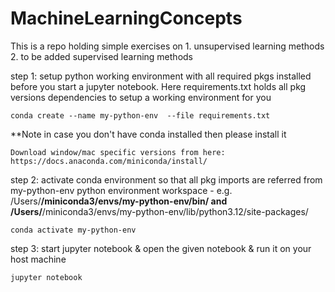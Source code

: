 # MachineLearningConcepts

This is a repo holding simple exercises on 1. unsupervised learning methods 2. to be added supervised learning methods

step 1: setup python working environment with all required pkgs installed before you start a jupyter notebook. Here requirements.txt holds all pkg versions dependencies to setup a working environment for you

```
conda create --name my-python-env  --file requirements.txt

```
**Note in case you don't have conda installed then please install it 

```
Download window/mac specific versions from here:
https://docs.anaconda.com/miniconda/install/

```

step 2: activate conda environment so that all pkg imports are referred from my-python-env python environment workspace - e.g. /Users/**/miniconda3/envs/my-python-env/bin/ and /Users/**/miniconda3/envs/my-python-env/lib/python3.12/site-packages/

```
conda activate my-python-env

```

step 3: start jupyter notebook & open the given notebook & run it on your host machine

```
jupyter notebook

```

